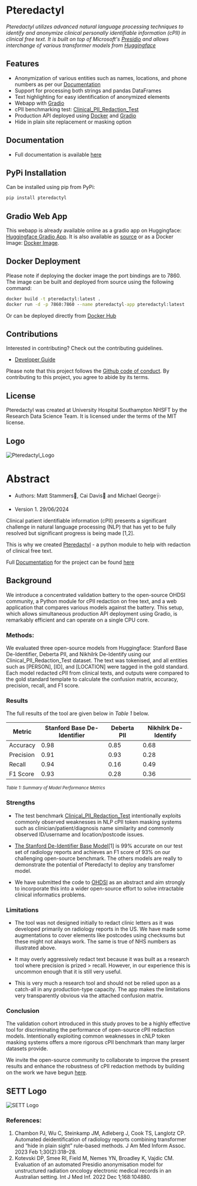 # Pteredactyl

_Pteredactyl utilizes advanced natural language processing techniques to identify and anonymize clinical personally identifiable information (cPII) in clinical free text. It is built on top of Microsoft's [Presidio](https://microsoft.github.io/presidio/) and allows interchange of various transformer models from [Huggingface](https://huggingface.co/)_

## Features

- Anonymization of various entities such as names, locations, and phone numbers as per our [Documentation](https://mattstammers.github.io/Pteredactyl)
- Support for processing both strings and pandas DataFrames
- Text highlighting for easy identification of anonymized elements
- Webapp with [Gradio](https://huggingface.co/spaces/MattStammers/pteredactyl_PII)
- cPII benchmarking test: [Clinical_PII_Redaction_Test](https://huggingface.co/datasets/MattStammers/Clinical_PII_Redaction_Test)
- Production API deployed using [Docker](https://www.docker.com/) and [Gradio](https://www.gradio.app/)
- Hide in plain site replacement or masking option

## Documentation

* Full documentation is available [here](https://mattstammers.github.io/Pteredactyl)

## PyPi Installation

Can be installed using pip from PyPi:

```bash
pip install pteredactyl
```
## Gradio Web App

This webapp is already available online as a gradio app on Huggingface: [Huggingface Gradio App](https://huggingface.co/spaces/MattStammers/pteredactyl_PII). It is also available as [source](https://github.com/SETT-Centre-Data-and-AI/PteRedactyl) or as a Docker Image: [Docker Image](https://registry.hub.docker.com/r/mattstammers/pteredactyl).

## Docker Deployment

Please note if deploying the docker image the port bindings are to 7860. The image can be built and deployed from source using the following command:

```bat
docker build -t pteredactyl:latest .
docker run -d -p 7860:7860 --name pteredactyl-app pteredactyl:latest
```

Or can be deployed directly from [Docker Hub](https://registry.hub.docker.com/r/mattstammers/pteredactyl)

## Contributions
Interested in contributing? Check out the contributing guidelines.

* [Developer Guide](https://github.com/MattStammers/Pteredactyl/blob/main/CONTRIBUTING.md)

Please note that this project follows the [Github code of conduct](https://docs.github.com/en/site-policy/github-terms/github-community-code-of-conduct). By contributing to this project, you agree to abide by its terms.

## License
Pteredactyl was created at University Hospital Southampton NHSFT by the Research Data Science Team. It is licensed under the terms of the MIT license.

## Logo

<picture align="center">
  <img alt="Pteredactyl_Logo" src="https://github.com/MattStammers/Pteredactyl/blob/main/src/pteredactyl_webapp/assets/img/Pteredactyl_Logo.jpg">
</picture>

# Abstract

- Authors: Matt Stammers🧪, Cai Davis🥼 and Michael George🩺

- Version 1. 29/06/2024

Clinical patient identifiable information (cPII) presents a significant challenge in natural language processing (NLP) that has yet to be fully resolved but significant progress is being made [1,2].

This is why we created [Pteredactyl](https://pypi.org/project/pteredactyl/) - a python module to help with redaction of clinical free text.

Full [Documentation](https://github.com/MattStammers/Pteredactyl) for the project can be found [here](https://github.com/MattStammers/Pteredactyl)


## Background

We introduce a concentrated validation battery to the open-source OHDSI community, a Python module for cPII redaction on free text, and a web application that compares various models against the battery. This setup, which allows simultaneous production API deployment using  Gradio, is remarkably efficient and can operate on a single CPU core.

### Methods:

We evaluated three open-source models from Huggingface: Stanford Base De-Identifier, Deberta PII, and Nikhilrk De-Identify using our Clinical_PII_Redaction_Test dataset. The text was tokenised, and all entities such as [PERSON], [ID], and [LOCATION] were tagged in the gold standard. Each model redacted cPII from clinical texts, and outputs were compared to the gold standard template to calculate the confusion matrix, accuracy, precision, recall, and F1 score.

### Results

The full results of the tool are given below in <i>Table 1</i> below.

| Metric     | Stanford Base De-Identifier | Deberta PII | Nikhilrk De-Identify |
|------------|-----------------------------|-------------|----------------------|
| Accuracy   | 0.98                        | 0.85        | 0.68                 |
| Precision  | 0.91                        | 0.93        | 0.28                 |
| Recall     | 0.94                        | 0.16        | 0.49                 |
| F1 Score   | 0.93                        | 0.28        | 0.36                 |

<small><i>Table 1: Summary of Model Performance Metrics</i></small>

### Strengths
- The test benchmark [Clinical_PII_Redaction_Test](https://huggingface.co/datasets/MattStammers/Clinical_PII_Redaction_Test) intentionally exploits commonly observed weaknesses in NLP cPII token masking systems such as clinician/patient/diagnosis name similarity and commonly observed ID/username and location/postcode issues.

- [The Stanford De-Identifier Base Model](https://huggingface.co/StanfordAIMI/stanford-deidentifier-base)[1] is 99% accurate on our test set of radiology reports and achieves an F1 score of 93% on our challenging open-source benchmark. The others models are really to demonstrate the potential of Pteredactyl to deploy any transfomer model.

- We have submitted the code to [OHDSI](https://www.ohdsi.org/) as an abstract and aim strongly to incorporate this into a wider open-source effort to solve intractable clinical informatics problems.

### Limitations
- The tool was not designed initially to redact clinic letters as it was developed primarily on radiology reports in the US. We have made some augmentations to cover elements like postcodes using checksums but these might not always work. The same is true of NHS numbers as illustrated above.

- It may overly aggressively redact text because it was built as a research tool where precision is prized > recall. However, in our experience this is uncommon enough that it is still very useful.

- This is very much a research tool and should not be relied upon as a catch-all in any production-type capacity. The app makes the limitations very transparently obvious via the attached confusion matrix.

### Conclusion
The validation cohort introduced in this study proves to be a highly effective tool for discriminating the performance of open-source cPII redaction models. Intentionally exploiting common weaknesses in cNLP token masking systems offers a more rigorous cPII benchmark than many larger datasets provide.

We invite the open-source community to collaborate to improve the present results and enhance the robustness of cPII redaction methods by building on the work we have begun [here](https://github.com/SETT-Centre-Data-and-AI/PteRedactyl).

## SETT Logo

<picture align="center">
  <img alt="SETT Logo" src="https://github.com/MattStammers/Pteredactyl/blob/main/src/pteredactyl_webapp/assets/img/SETT_Logo.jpg">
</picture>


### References:
1. Chambon PJ, Wu C, Steinkamp JM, Adleberg J, Cook TS, Langlotz CP. Automated deidentification of radiology reports combining transformer and “hide in plain sight” rule-based methods. J Am Med Inform Assoc. 2023 Feb 1;30(2):318–28.
2. Kotevski DP, Smee RI, Field M, Nemes YN, Broadley K, Vajdic CM. Evaluation of an automated Presidio anonymisation model for unstructured radiation oncology electronic medical records in an Australian setting. Int J Med Inf. 2022 Dec 1;168:104880.
